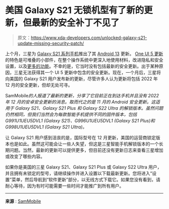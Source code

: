 # 美国 Galaxy S21 无锁机型有了新的更新，但最新的安全补丁不见了

> 原文：<https://www.xda-developers.com/unlocked-galaxy-s21-update-missing-security-patch/>

上个月，三星为 [Galaxy S21 系列手机](https://www.xda-developers.com/stable-one-ui-5-android-13-galaxy-s21-series/)推出了其 [Android 13](https://www.xda-developers.com/android-13/) 更新。 [One UI 5 更新](https://www.xda-developers.com/samsung-one-ui-5-open-beta-hands-on/)的特色是可堆叠的小部件，在整个操作系统中更深入地使用材料，改进隐私和安全设置，以及[更多的功能](https://www.xda-developers.com/samsung-one-ui-5-features-detailed/)。不幸的是，它当时没有包括最新的安全更新。出于某种原因，三星无法获得其一个 UI 5 更新中包含的安全更新。现在，一个月后，三星将向美国的 Galaxy S21 用户发布新的更新，尽管许多人认为更新将包括 2022 年 12 月的安全更新，但却无处可寻。

SamMobile*的人报道了最新的更新，分享了它目前正在到达手机并且没有 2022 年 12 月的安卓安全更新的消息。取而代之的是 11 月的 Android 安全更新。这适用于 Galaxy S21、Galaxy S21 Plus 和 Galaxy S22 Ultra 的解锁版本。虽然问题仍然相同，但我们当然会为每款智能手机提供不同的固件版本，包括 G991U1UEU5DVL1 (Galaxy S21)、G996U1UEU5DVL1 (Galaxy S21 Plus)和 G998U1UEU5DVL1 (Galaxy S21 Ultra)。*

让 Galaxy S21 用户感到沮丧的是，国际型号在 12 月更新，美国的运营商锁定版本也是如此。虽然这可能会让一些人失望，但这是三星智能手机解锁版本的一个长期问题。当然，最新的更新可以提供更多，但目前还没有更新日志来查看三星增加或改变了哪些内容。

如果你是美国的三星 Galaxy S21、Galaxy S21 Plus 或 Galaxy S22 Ultra 用户，并且拥有未锁定的型号，请继续操作并进入设置以下载最新更新。您将进入“设置”菜单，然后导航到“软件更新”部分，以无线方式下载它。如果您没有看到，请耐心等待，因为有时可能需要一些时间才能推广到所有用户。

* * *

**来源** : [SamMobile](https://www.sammobile.com/news/galaxy-s21-unlocked-november-2022-security-update-usa/)